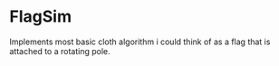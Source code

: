 # FlagSim
Implements most basic cloth algorithm i could think of as a flag that is attached to a rotating pole.

